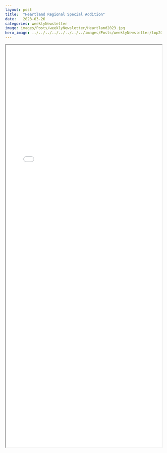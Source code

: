 ```yaml
---
layout: post
title:  "Heartland Regional Special Addition"
date:   2023-03-26
categories: weeklyNewsletter
image: images/Posts/weeklyNewsletter/Heartland2023.jpg
hero_image: ../../../../../../../../images/Posts/weeklyNewsletter/top2023.png
---
```


<iframe src="{{ site.baseurl }}/BroncoBulletin/The Broncobots Bulletin Heartland Regional - Special Edition.pdf" width="100%" height="1300em">
    </iframe>
